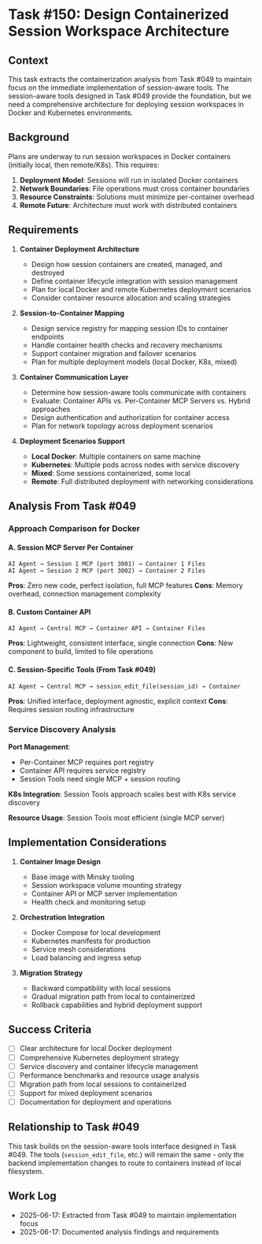# Task #150: Design Containerized Session Workspace Architecture

## Context

This task extracts the containerization analysis from Task #049 to maintain focus on the immediate implementation of session-aware tools. The session-aware tools designed in Task #049 provide the foundation, but we need a comprehensive architecture for deploying session workspaces in Docker and Kubernetes environments.

## Background

Plans are underway to run session workspaces in Docker containers (initially local, then remote/K8s). This requires:

1. **Deployment Model**: Sessions will run in isolated Docker containers
2. **Network Boundaries**: File operations must cross container boundaries
3. **Resource Constraints**: Solutions must minimize per-container overhead
4. **Remote Future**: Architecture must work with distributed containers

## Requirements

1. **Container Deployment Architecture**

   - Design how session containers are created, managed, and destroyed
   - Define container lifecycle integration with session management
   - Plan for local Docker and remote Kubernetes deployment scenarios
   - Consider container resource allocation and scaling strategies

2. **Session-to-Container Mapping**

   - Design service registry for mapping session IDs to container endpoints
   - Handle container health checks and recovery mechanisms
   - Support container migration and failover scenarios
   - Plan for multiple deployment models (local Docker, K8s, mixed)

3. **Container Communication Layer**

   - Determine how session-aware tools communicate with containers
   - Evaluate: Container APIs vs. Per-Container MCP Servers vs. Hybrid approaches
   - Design authentication and authorization for container access
   - Plan for network topology across deployment scenarios

4. **Deployment Scenarios Support**
   - **Local Docker**: Multiple containers on same machine
   - **Kubernetes**: Multiple pods across nodes with service discovery
   - **Mixed**: Some sessions containerized, some local
   - **Remote**: Full distributed deployment with networking considerations

## Analysis From Task #049

### Approach Comparison for Docker

#### **A. Session MCP Server Per Container**

```
AI Agent → Session 1 MCP (port 3001) → Container 1 Files
AI Agent → Session 2 MCP (port 3002) → Container 2 Files
```

**Pros**: Zero new code, perfect isolation, full MCP features
**Cons**: Memory overhead, connection management complexity

#### **B. Custom Container API**

```
AI Agent → Central MCP → Container API → Container Files
```

**Pros**: Lightweight, consistent interface, single connection
**Cons**: New component to build, limited to file operations

#### **C. Session-Specific Tools** (From Task #049)

```
AI Agent → Central MCP → session_edit_file(session_id) → Container
```

**Pros**: Unified interface, deployment agnostic, explicit context
**Cons**: Requires session routing infrastructure

### Service Discovery Analysis

**Port Management**:

- Per-Container MCP requires port registry
- Container API requires service registry
- Session Tools need single MCP + session routing

**K8s Integration**: Session Tools approach scales best with K8s service discovery

**Resource Usage**: Session Tools most efficient (single MCP server)

## Implementation Considerations

1. **Container Image Design**

   - Base image with Minsky tooling
   - Session workspace volume mounting strategy
   - Container API or MCP server implementation
   - Health check and monitoring setup

2. **Orchestration Integration**

   - Docker Compose for local development
   - Kubernetes manifests for production
   - Service mesh considerations
   - Load balancing and ingress setup

3. **Migration Strategy**
   - Backward compatibility with local sessions
   - Gradual migration path from local to containerized
   - Rollback capabilities and hybrid deployment support

## Success Criteria

- [ ] Clear architecture for local Docker deployment
- [ ] Comprehensive Kubernetes deployment strategy
- [ ] Service discovery and container lifecycle management
- [ ] Performance benchmarks and resource usage analysis
- [ ] Migration path from local sessions to containerized
- [ ] Support for mixed deployment scenarios
- [ ] Documentation for deployment and operations

## Relationship to Task #049

This task builds on the session-aware tools interface designed in Task #049. The tools (`session_edit_file`, etc.) will remain the same - only the backend implementation changes to route to containers instead of local filesystem.

## Work Log

- 2025-06-17: Extracted from Task #049 to maintain implementation focus
- 2025-06-17: Documented analysis findings and requirements
